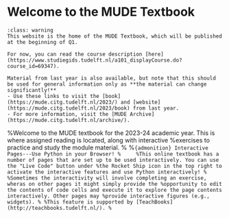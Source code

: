 # Welcome to the MUDE Textbook

````{admonition} Textbook Website Under Construction
:class: warning
This website is the home of the MUDE Textbook, which will be published at the beginning of Q1.

For now, you can read the course description [here](https://www.studiegids.tudelft.nl/a101_displayCourse.do?course_id=69347).

Material from last year is also available, but note that this should be used for general information only as **the material can change significantly!**
- Use these links to visit the [book](https://mude.citg.tudelft.nl/2023/) and [website](https://mude.citg.tudelft.nl/2023/book) from last year.
- For more information, visit the [MUDE Archive](https://mude.citg.tudelft.nl/archive/).
````


%Welcome to the MUDE textbook for the 2023-24 academic year. This is where assigned reading is located, along with interactive %exercises to practice and study the module material.
%
%````{admonition} Interactive Pages---Use Python in your Browser!
%    
%This online textbook has a number of pages that are set up to be used interactively. You can use the "Live Code" button under %the Rocket Ship icon in the top right to activate the interactive features and use Python interactively!
%
%Sometimes the interactivity will involve completing an exercise, wheras on other pages it might simply provide the %opportunity to edit the contents of code cells and execute it to explore the page contents interactively. Other pages may %provide interactive figures (e.g., widgets).
%
%This feature is supported by [TeachBooks](http://teachbooks.tudelft.nl/).
%````